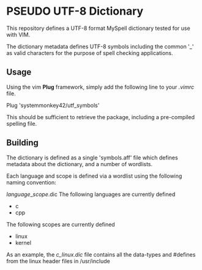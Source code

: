 PSEUDO UTF-8 Dictionary
=====================

This repository defines a UTF-8 format MySpell dictionary tested for use with VIM.

The dictionary metadata defines UTF-8 symbols including the common '_' as valid characters for the purpose of spell checking applications.

Usage
--------
Using the vim **Plug** framework, simply add the following line to your *.vimrc* file.

Plug 'systemmonkey42/utf_symbols'

This should be sufficient to retrieve the package, including a pre-compiled spelling file.

Building
------------

The dictionary is defined as a single 'symbols.aff' file which defines metadata about the dictionary, and a number of wordlists.

Each language and scope is defined via a wordlist using the following naming convention:

   *language*_*scope*.dic
The following languages are currently defined

* c
* cpp

The following scopes are currently defined

* linux
* kernel

As an example, the *c_linux.dic* file contains all the data-types and #defines from the linux header files in /usr/include


